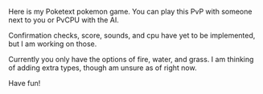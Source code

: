 Here is my Poketext pokemon game. You can play this PvP with someone next to you or PvCPU with the AI.

Confirmation checks, score, sounds, and cpu have yet to be implemented, but I am working on those.

Currently you only have the options of fire, water, and grass. I am thinking of adding extra types, though am unsure as of right now.

Have fun!
